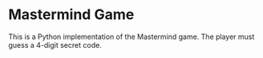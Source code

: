 # Mastermind Game

This is a Python implementation of the Mastermind game. The player must guess a 4-digit secret code.